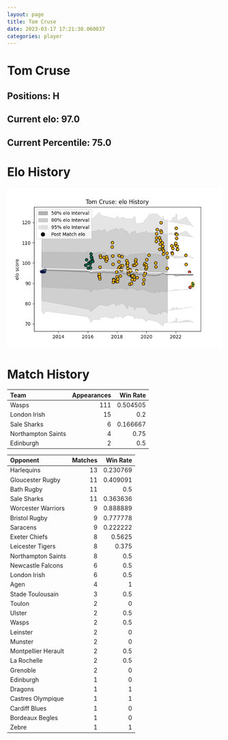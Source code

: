 ```yaml
---  
layout: page  
title: Tom Cruse  
date: 2023-03-17 17:21:38.060037  
categories: player  
---
```

# Tom Cruse

## Positions: H

## Current elo: 97.0

## Current Percentile: 75.0

# Elo History


![elo history](history_TomCruse.png)
# Match History


| Team               |   Appearances |   Win Rate |
|:-------------------|--------------:|-----------:|
| Wasps              |           111 |   0.504505 |
| London Irish       |            15 |   0.2      |
| Sale Sharks        |             6 |   0.166667 |
| Northampton Saints |             4 |   0.75     |
| Edinburgh          |             2 |   0.5      |

| Opponent            |   Matches |   Win Rate |
|:--------------------|----------:|-----------:|
| Harlequins          |        13 |   0.230769 |
| Gloucester Rugby    |        11 |   0.409091 |
| Bath Rugby          |        11 |   0.5      |
| Sale Sharks         |        11 |   0.363636 |
| Worcester Warriors  |         9 |   0.888889 |
| Bristol Rugby       |         9 |   0.777778 |
| Saracens            |         9 |   0.222222 |
| Exeter Chiefs       |         8 |   0.5625   |
| Leicester Tigers    |         8 |   0.375    |
| Northampton Saints  |         8 |   0.5      |
| Newcastle Falcons   |         6 |   0.5      |
| London Irish        |         6 |   0.5      |
| Agen                |         4 |   1        |
| Stade Toulousain    |         3 |   0.5      |
| Toulon              |         2 |   0        |
| Ulster              |         2 |   0.5      |
| Wasps               |         2 |   0.5      |
| Leinster            |         2 |   0        |
| Munster             |         2 |   0        |
| Montpellier Herault |         2 |   0.5      |
| La Rochelle         |         2 |   0.5      |
| Grenoble            |         2 |   0        |
| Edinburgh           |         1 |   0        |
| Dragons             |         1 |   1        |
| Castres Olympique   |         1 |   1        |
| Cardiff Blues       |         1 |   0        |
| Bordeaux Begles     |         1 |   0        |
| Zebre               |         1 |   1        |